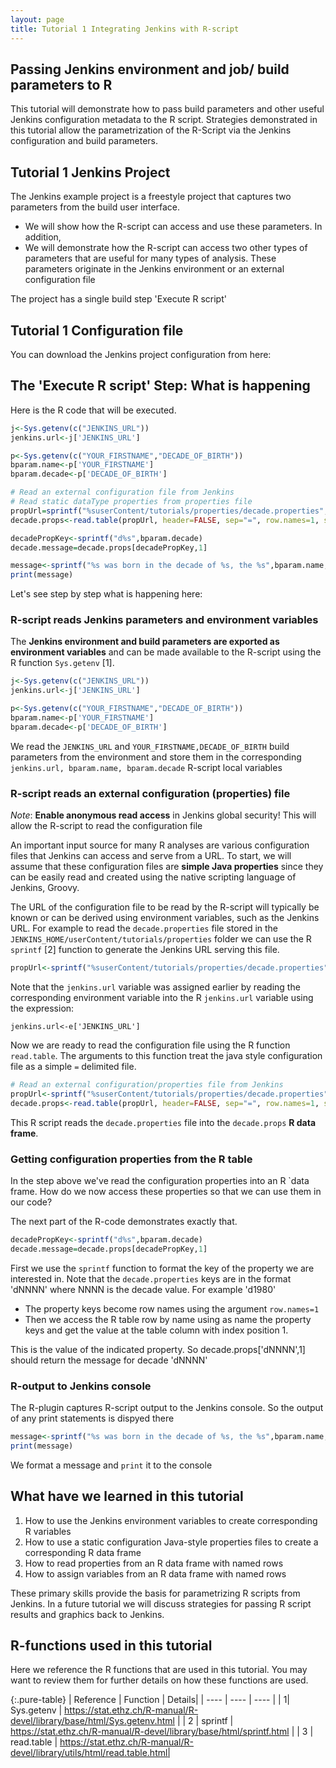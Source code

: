 ```yaml
---
layout: page
title: Tutorial 1 Integrating Jenkins with R-script
---
```


## Passing Jenkins environment and job/ build parameters to R

This tutorial will demonstrate how to pass build parameters and other useful Jenkins configuration metadata to the  R script. Strategies demonstrated in  this tutorial allow the parametrization of the R-Script via the Jenkins configuration and build parameters.

## Tutorial 1 Jenkins Project

The Jenkins example project is a freestyle project that captures two parameters from the build user interface.

- We will show how the R-script can access and use these parameters. In addition,
- We will demonstrate how the R-script can access two other types of parameters that are useful for many types of analysis. These parameters originate in the Jenkins environment or an external configuration file

The project has a single build step 'Execute R script'

## Tutorial 1 Configuration file

You can download the Jenkins project configuration from here:

## The 'Execute R script' Step: What is happening

Here is the R code that will be executed.

```R
j<-Sys.getenv(c("JENKINS_URL"))
jenkins.url<-j['JENKINS_URL']

p<-Sys.getenv(c("YOUR_FIRSTNAME","DECADE_OF_BIRTH"))
bparam.name<-p['YOUR_FIRSTNAME']
bparam.decade<-p['DECADE_OF_BIRTH']

# Read an external configuration file from Jenkins
# Read static dataType properties from properties file
propUrl=sprintf("%suserContent/tutorials/properties/decade.properties",'http://illuminationpc:8080/')
decade.props<-read.table(propUrl, header=FALSE, sep="=", row.names=1, strip.white=TRUE, na.strings="NA", stringsAsFactors=FALSE)

decadePropKey<-sprintf("d%s",bparam.decade)
decade.message=decade.props[decadePropKey,1]

message<-sprintf("%s was born in the decade of %s, the %s",bparam.name, bparam.decade, decade.message)
print(message)
```

Let's see step by step what is happening here:

### R-script reads Jenkins parameters and environment variables

The **Jenkins environment and build parameters are exported as environment variables** and can be made available to the R-script using the R function `Sys.getenv` [1].

```R
j<-Sys.getenv(c("JENKINS_URL"))
jenkins.url<-j['JENKINS_URL']

p<-Sys.getenv(c("YOUR_FIRSTNAME","DECADE_OF_BIRTH"))
bparam.name<-p['YOUR_FIRSTNAME']
bparam.decade<-p['DECADE_OF_BIRTH']
```

We read the ``` JENKINS_URL ``` and ```YOUR_FIRSTNAME,DECADE_OF_BIRTH``` build parameters from the environment and store them in the corresponding ```jenkins.url, bparam.name, bparam.decade``` R-script local variables

### R-script reads an external configuration (properties) file

*Note*: **Enable anonymous read access** in Jenkins global security! This will allow the R-script to read the configuration file

An important  input source for many R analyses are various configuration files that Jenkins can access and serve from a URL. 
To start, we will assume that these configuration files are **simple Java properties** since they can be easily read and created using the native scripting language of Jenkins, Groovy.

The URL of the configuration file to be read by the R-script will typically be known or can be derived using environment variables, such as the Jenkins URL.
For example to read the `decade.properties` file stored in the `JENKINS_HOME/userContent/tutorials/properties` folder we can use the R `sprintf` [2] function to generate the Jenkins URL serving this file.

```R
propUrl<-sprintf("%suserContent/tutorials/properties/decade.properties",jenkins.url)
```

Note that the `jenkins.url` variable was assigned earlier by reading the corresponding environment variable into the R `jenkins.url` variable using the expression:

`jenkins.url<-e['JENKINS_URL']`

Now we are ready to read the configuration file using the R function `read.table`. The arguments to this function treat the java style configuration file as a simple `=` delimited file.

```R
# Read an external configuration/properties file from Jenkins
propUrl<-sprintf("%suserContent/tutorials/properties/decade.properties",jenkins.url)
decade.props<-read.table(propUrl, header=FALSE, sep="=", row.names=1, strip.white=TRUE, na.strings="NA", stringsAsFactors=FALSE)
```

This R script reads the `decade.properties` file into the `decade.props` **R data frame**.

### Getting configuration properties from the R table

In the step above we've read the configuration properties into an R `data frame. 
How do we now access these properties so that we can use them in our code? 

The next part of the R-code demonstrates exactly that.

```R 
decadePropKey<-sprintf("d%s",bparam.decade)
decade.message=decade.props[decadePropKey,1]
```

First we use the `sprintf` function to format the key of the property we are interested in. Note that the `decade.properties` keys are in the format 'dNNNN' where NNNN is the decade value. For example 'd1980'

- The property keys become row names using the argument `row.names=1`
- Then we access the R table row by name using as name the property keys and get the value at the table column with index position 1. 

This is the value of the indicated property. So decade.props['dNNNN',1] should return the message for decade 'dNNNN' 

### R-output to Jenkins console

The R-plugin captures R-script output to the Jenkins console. So the output of any print statements is dispyed there

```R 
message<-sprintf("%s was born in the decade of %s, the %s",bparam.name, bparam.decade, decade.message)
print(message)
```

We format a message and `print` it to the console

## What have we learned  in this tutorial

1. How to use the Jenkins environment variables to create corresponding R variables
2. How to use a static configuration Java-style properties files to create a corresponding R data frame
3. How to read properties from an R data frame with named rows
4. How to assign variables from an R data frame with named rows

These primary skills provide the basis for parametrizing R scripts from Jenkins. In a future tutorial we will discuss strategies for passing R script results and graphics back to Jenkins. 

## R-functions used in this tutorial

Here we reference the R functions that are used in this tutorial. You may want to review them for further details on how these functions are used.

{:.pure-table}
| Reference | Function | Details|
| ---- | ---- | ---- |
| 1| Sys.getenv | https://stat.ethz.ch/R-manual/R-devel/library/base/html/Sys.getenv.html |
| 2 | sprintf | https://stat.ethz.ch/R-manual/R-devel/library/base/html/sprintf.html |
| 3 | read.table | https://stat.ethz.ch/R-manual/R-devel/library/utils/html/read.table.html|

